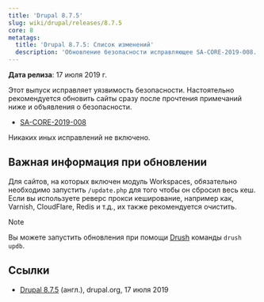 ```yaml
---
title: 'Drupal 8.7.5'
slug: wiki/drupal/releases/8.7.5
core: 8
metatags:
  title: 'Drupal 8.7.5: Список изменений'
  description: 'Обновление безопасности исправляющее SA-CORE-2019-008.'
---
```


**Дата релиза**: 17 июля 2019 г.

Этот выпуск исправляет уязвимость безопасности. Настоятельно рекомендуется обновить сайты сразу после прочтения примечаний ниже и объявления о безопасности.

- [SA-CORE-2019-008](../../../../security/sa-core/2019-008/index.md)

Никаких иных исправлений не включено.

## Важная информация при обновлении

Для сайтов, на которых включен модуль Workspaces, обязательно необходимо запустить `/update.php` для того чтобы он сбросил весь кеш. Если вы используете реверс прокси кеширование, например как, Varnish, CloudFlare, Redis и т.д., их также рекомендуется очистить.

> [!NOTE]
> Вы можете запустить обновления при помощи [Drush](../../../../../drush/index.md) команды `drush updb`.

## Ссылки

- [Drupal 8.7.5](https://www.drupal.org/project/drupal/releases/8.7.5) (англ.), drupal.org, 17 июля 2019
